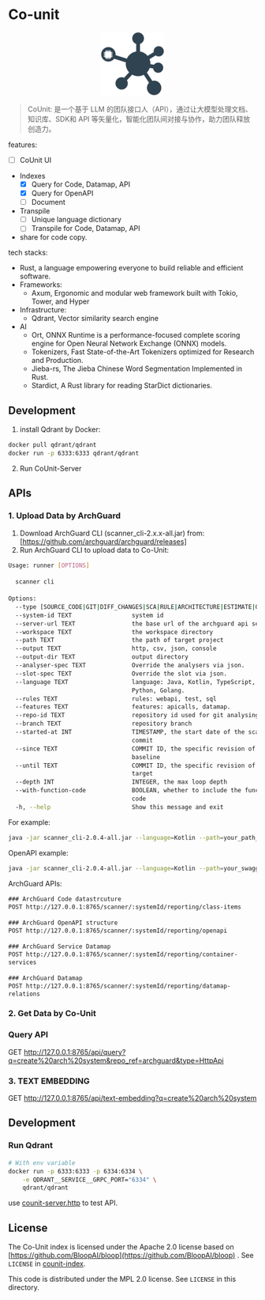 # Co-unit

<p align="center">
  <img src="docs/counit.svg" width="128px" height="128px" />
</p>

> CoUnit: 是一个基于 LLM 的团队接口人（API），通过让大模型处理文档、知识库、SDK和 API 等矢量化，智能化团队间对接与协作，助力团队释放创造力。

features:

- [ ] CoUnit UI
- Indexes
    - [x] Query for Code, Datamap, API
    - [x] Query for OpenAPI
    - [ ] Document
- Transpile
    - [ ] Unique language dictionary
    - [ ] Transpile for Code, Datamap, API
- share for code copy.

tech stacks:

- Rust, a language empowering everyone to build reliable and efficient software.
- Frameworks:
    - Axum, Ergonomic and modular web framework built with Tokio, Tower, and Hyper
- Infrastructure:
    - Qdrant, Vector similarity search engine
- AI
    - Ort, ONNX Runtime is a performance-focused complete scoring engine for Open Neural Network Exchange (ONNX) models.
    - Tokenizers, Fast State-of-the-Art Tokenizers optimized for Research and Production.
    - Jieba-rs, The Jieba Chinese Word Segmentation Implemented in Rust.
    - Stardict, A Rust library for reading StarDict dictionaries.

## Development

1. install Qdrant by Docker:

```bash
docker pull qdrant/qdrant
docker run -p 6333:6333 qdrant/qdrant
```

2. Run CoUnit-Server

## APIs

### 1. Upload Data by ArchGuard

1. Download ArchGuard CLI (scanner_cli-2.x.x-all.jar) from: [https://github.com/archguard/archguard/releases]
2. Run ArchGuard CLI to upload data to Co-Unit:

```bash
Usage: runner [OPTIONS]

  scanner cli

Options:
  --type [SOURCE_CODE|GIT|DIFF_CHANGES|SCA|RULE|ARCHITECTURE|ESTIMATE|OPENAPI]
  --system-id TEXT                 system id
  --server-url TEXT                the base url of the archguard api server
  --workspace TEXT                 the workspace directory
  --path TEXT                      the path of target project
  --output TEXT                    http, csv, json, console
  --output-dir TEXT                output directory
  --analyser-spec TEXT             Override the analysers via json.
  --slot-spec TEXT                 Override the slot via json.
  --language TEXT                  language: Java, Kotlin, TypeScript, CSharp,
                                   Python, Golang.
  --rules TEXT                     rules: webapi, test, sql
  --features TEXT                  features: apicalls, datamap.
  --repo-id TEXT                   repository id used for git analysing
  --branch TEXT                    repository branch
  --started-at INT                 TIMESTAMP, the start date of the scanned
                                   commit
  --since TEXT                     COMMIT ID, the specific revision of the
                                   baseline
  --until TEXT                     COMMIT ID, the specific revision of the
                                   target
  --depth INT                      INTEGER, the max loop depth
  --with-function-code             BOOLEAN, whether to include the function
                                   code
  -h, --help                       Show this message and exit
```

For example:

```bash
java -jar scanner_cli-2.0.4-all.jar --language=Kotlin --path=your_path_to_code --server-url=http://localhost:8765 --repo-id="archguard" --with-function-code --output=http  --features=apicalls
```

OpenAPI example:

```bash
java -jar scanner_cli-2.0.4-all.jar --language=Kotlin --path=your_swagger_3_file --server-url=http://localhost:8765 --repo-id="payment" --output=http 
```

ArchGuard APIs:

```http request
### ArchGuard Code datastrcuture
POST http://127.0.0.1:8765/scanner/:systemId/reporting/class-items

### ArchGuard OpenAPI structure
POST http://127.0.0.1:8765/scanner/:systemId/reporting/openapi

### ArchGuard Service Datamap
POST http://127.0.0.1:8765/scanner/:systemId/reporting/container-services

### ArchGuard Datamap 
POST http://127.0.0.1:8765/scanner/:systemId/reporting/datamap-relations
```

### 2. Get Data by Co-Unit

### Query API

GET http://127.0.0.1:8765/api/query?q=create%20arch%20system&repo_ref=archguard&type=HttpApi

### 3. TEXT EMBEDDING

GET http://127.0.0.1:8765/api/text-embedding?q=create%20arch%20system

## Development

### Run Qdrant

```bash
# With env variable
docker run -p 6333:6333 -p 6334:6334 \
    -e QDRANT__SERVICE__GRPC_PORT="6334" \
    qdrant/qdrant
```

use [counit-server.http](counit-server.http) to test API.

## License

The Co-Unit index is licensed under the Apache 2.0 license based
on [https://github.com/BloopAI/bloop](https://github.com/BloopAI/bloop) . See `LICENSE`
in [counit-index](./counit-index).

This code is distributed under the MPL 2.0 license. See `LICENSE` in this directory.
